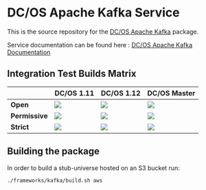# DC/OS Apache Kafka Service

This is the source repository for the [DC/OS Apache Kafka](https://mesosphere.com/service-catalog/kafka) package.

Service documentation can be found here : [DC/OS Apache Kafka Documentation](https://docs.mesosphere.com/services/kafka/)

## Integration Test Builds Matrix

|                | DC/OS 1.11 | DC/OS 1.12 | DC/OS Master |
| -------------- | ---------- | ---------- | ------------ |
| **Open**       | <a href="https://teamcity.mesosphere.io/viewType.html?buildTypeId=DataServices_Kafka_IntegrationTests_DCOS_111_Open&guest=1"><img src="https://teamcity.mesosphere.io/app/rest/builds/buildType:(id:DataServices_Kafka_IntegrationTests_DCOS_111_Open)/statusIcon"/></a> | <a href="https://teamcity.mesosphere.io/viewType.html?buildTypeId=DataServices_Kafka_IntegrationTests_DCOS_112_Open&guest=1"><img src="https://teamcity.mesosphere.io/app/rest/builds/buildType:(id:DataServices_Kafka_IntegrationTests_DCOS_112_Open)/statusIcon"/></a> | <a href="https://teamcity.mesosphere.io/viewType.html?buildTypeId=DataServices_Kafka_IntegrationTests_DCOS_master_Open&guest=1"><img src="https://teamcity.mesosphere.io/app/rest/builds/buildType:(id:DataServices_Kafka_IntegrationTests_DCOS_master_Open)/statusIcon"/></a> |
| **Permissive** | <a href="https://teamcity.mesosphere.io/viewType.html?buildTypeId=DataServices_Kafka_IntegrationTests_DCOS_111_Permissive&guest=1"><img src="https://teamcity.mesosphere.io/app/rest/builds/buildType:(id:DataServices_Kafka_IntegrationTests_DCOS_111_Permissive)/statusIcon"/></a> | <a href="https://teamcity.mesosphere.io/viewType.html?buildTypeId=DataServices_Kafka_IntegrationTests_DCOS_112_Permissive&guest=1"><img src="https://teamcity.mesosphere.io/app/rest/builds/buildType:(id:DataServices_Kafka_IntegrationTests_DCOS_112_Permissive)/statusIcon"/></a> | <a href="https://teamcity.mesosphere.io/viewType.html?buildTypeId=DataServices_Kafka_IntegrationTests_DCOS_master_Permissive&guest=1"><img src="https://teamcity.mesosphere.io/app/rest/builds/buildType:(id:DataServices_Kafka_IntegrationTests_DCOS_master_Permissive)/statusIcon"/></a> |
| **Strict**     | <a href="https://teamcity.mesosphere.io/viewType.html?buildTypeId=DataServices_Kafka_IntegrationTests_DCOS_111_Strict&guest=1"><img src="https://teamcity.mesosphere.io/app/rest/builds/buildType:(id:DataServices_Kafka_IntegrationTests_DCOS_111_Strict)/statusIcon"/></a> | <a href="https://teamcity.mesosphere.io/viewType.html?buildTypeId=DataServices_Kafka_IntegrationTests_DCOS_112_Strict&guest=1"><img src="https://teamcity.mesosphere.io/app/rest/builds/buildType:(id:DataServices_Kafka_IntegrationTests_DCOS_112_Strict)/statusIcon"/></a> | <a href="https://teamcity.mesosphere.io/viewType.html?buildTypeId=DataServices_Kafka_IntegrationTests_DCOS_master_Strict&guest=1"><img src="https://teamcity.mesosphere.io/app/rest/builds/buildType:(id:DataServices_Kafka_IntegrationTests_DCOS_master_Strict)/statusIcon"/></a> |


## Building the package

In order to build a stub-universe hosted on an S3 bucket run:
```bash
./frameworks/kafka/build.sh aws
```
